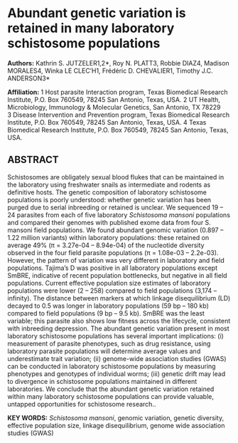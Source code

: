 # Abundant genetic variation is retained in many laboratory schistosome populations

__Authors:__ Kathrin S. JUTZELER1,2*, Roy N. PLATT3, Robbie DIAZ4, Madison MORALES4, Winka LE CLEC’H1, Frédéric D. CHEVALIER1, Timothy J.C. ANDERSON3*

__Affiliation:__
1 Host parasite Interaction program, Texas Biomedical Research Institute, P.O. Box 760549, 78245 San Antonio, Texas, USA.
2 UT Health, Microbiology, Immunology & Molecular Genetics, San Antonio, TX 78229   
3 Disease Intervention and Prevention program, Texas Biomedical Research Institute, P.O. Box 760549, 78245 San Antonio, Texas, USA.
4 Texas Biomedical Research Institute, P.O. Box 760549, 78245 San Antonio, Texas, USA.


## ABSTRACT
Schistosomes are obligately sexual blood flukes that can be maintained in the laboratory using freshwater snails as intermediate and rodents as definitive hosts. The genetic composition of laboratory schistosome populations is poorly understood: whether genetic variation has been purged due to serial inbreeding or retained is unclear. We sequenced 19 – 24 parasites from each of five laboratory *Schistosoma mansoni* populations and compared their genomes with published exome data from four S. mansoni field populations. We found abundant genomic variation (0.897 – 1.22 million variants) within laboratory populations: these retained on average 49% (π = 3.27e-04 – 8.94e-04) of the nucleotide diversity observed in the four field parasite populations (π = 1.08e-03 – 2.2e-03). However, the pattern of variation was very different in laboratory and field populations. Tajima’s D was positive in all laboratory populations except SmBRE, indicative of recent population bottlenecks, but negative in all field populations. Current effective population size estimates of laboratory populations were lower (2 – 258) compared to field populations (3,174 – infinity). The distance between markers at which linkage disequilibrium (LD) decayed to 0.5 was longer in laboratory populations (59 bp – 180 kb) compared to field populations (9 bp – 9.5 kb). SmBRE was the least variable; this parasite also shows low fitness across the lifecycle, consistent with inbreeding depression. The abundant genetic variation present in most laboratory schistosome populations has several important implications: (i) measurement of parasite phenotypes, such as drug resistance, using laboratory parasite populations will determine average values and underestimate trait variation; (ii) genome-wide association studies (GWAS) can be conducted in laboratory schistosome populations by measuring phenotypes and genotypes of individual worms; (iii) genetic drift may lead to divergence in schistosome populations maintained in different laboratories. We conclude that the abundant genetic variation retained within many laboratory schistosome populations can provide valuable, untapped opportunities for schistosome research..

__KEY WORDS:__ *Schistosoma mansoni*, genomic variation, genetic diversity, effective population size, linkage disequilibrium, genome wide association studies (GWAS)
